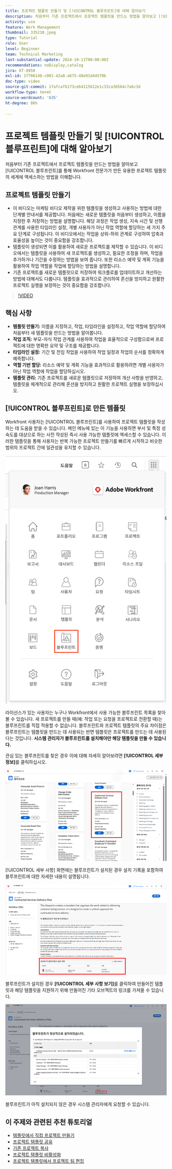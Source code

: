 ```yaml
---
title: 프로젝트 템플릿 만들기 및 [!UICONTROL 블루프린트]에 대해 알아보기
description: 처음부터 기존 프로젝트에서 프로젝트 템플릿을 만드는 방법을 알아보고 [!UICONTROL 블루프린트]를 통해 Workfront 전문가가 만든 유용한 프로젝트 템플릿의 세계에 액세스하는 방법을 이해합니다.
activity: use
feature: Work Management
thumbnail: 335210.jpeg
type: Tutorial
role: User
level: Beginner
team: Technical Marketing
last-substantial-update: 2024-10-11T00:00:00Z
recommendations: noDisplay,catalog
jira: KT-8950
exl-id: 1f706148-c001-42a8-a675-48e91d445f0b
doc-type: video
source-git-commit: 1fafcafb173ceb4115612e1c33ca36564c7a6c3d
workflow-type: tm+mt
source-wordcount: '635'
ht-degree: 86%

---
```


# 프로젝트 템플릿 만들기 및 [!UICONTROL 블루프린트]에 대해 알아보기


처음부터 기존 프로젝트에서 프로젝트 템플릿을 만드는 방법을 알아보고 [!UICONTROL 블루프린트]를 통해 Workfront 전문가가 만든 유용한 프로젝트 템플릿의 세계에 액세스하는 방법을 이해합니다.

## 프로젝트 템플릿 만들기

* 이 비디오는 마케팅 비디오 제작을 위한 템플릿을 생성하고 사용하는 방법에 대한 단계별 안내서를 제공합니다. 처음에는 새로운 템플릿을 처음부터 생성하고, 이름을 지정한 후 저장하는 방법을 설명합니다. 해당 과정은 작업 생성, 지속 시간 및 선행 관계를 사용한 타임라인 설정, 개별 사용자가 아닌 작업 역할에 할당하는 세 가지 주요 단계로 구성됩니다. 이 비디오에서는 작업을 상위-하위 관계로 구성하여 압축과 효율성을 높이는 것이 중요함을 강조합니다. 
* 템플릿이 생성되면 이를 활용하여 새로운 프로젝트를 제작할 수 있습니다. 이 비디오에서는 템플릿을 사용하여 새 프로젝트를 생성하고, 필요한 조정을 하며, 작업을 추가하거나 기간을 수정하는 방법을 보여 줍니다. 또한 리소스 예약 및 계획 기능을 활용하여 작업 역할을 작업에 할당하는 방법을 설명합니다. &#x200B;
* 기존 프로젝트를 새로운 템플릿으로 저장하여 워크플로를 업데이트하고 개선하는 방법에 대해서도 다룹니다.&#x200B; 템플릿을 효과적으로 관리하여 혼선을 방지하고 원활한 프로젝트 실행을 보장하는 것이 중요함을 강조합니다. &#x200B;

>[!VIDEO](https://video.tv.adobe.com/v/3415447/?quality=12&learn=on&captions=kor)

## 핵심 사항

* **템플릿 만들기:** 이름을 지정하고, 작업, 타임라인을 설정하고, 작업 역할에 할당하여 처음부터 새 템플릿을 만드는 방법을 알아봅니다. &#x200B;
* **작업 조직:** 부모-자식 작업 관계를 사용하여 작업을 효율적으로 구성함으로써 프로젝트에 대한 명확한 요약 및 구조를 제공합니다. &#x200B;
* **타임라인 설정:** 기간 및 전임 작업을 사용하여 작업 일정과 작업의 순서를 정확하게 예측합니다. &#x200B;
* **역할 기반 할당:** 리소스 예약 및 계획 기능을 효과적으로 활용하려면 개별 사용자가 아닌 작업 역할에 작업을 할당하십시오. &#x200B;
* **템플릿 관리:** 기존 프로젝트를 새로운 템플릿으로 저장하여 개선 사항을 반영하고, 템플릿을 체계적으로 관리해 혼선을 방지하고 원활한 프로젝트 실행을 보장하십시오. &#x200B;


## [!UICONTROL 블루프린트]로 만든 템플릿

Workfront 사용자는 [!UICONTROL 블루프린트]를 사용하여 프로젝트 템플릿을 작성하는 데 도움을 받을 수 있습니다. 메인 메뉴에 있는 이 기능을 사용하면 부서 및 특정 성숙도를 대상으로 하는 사전 작성된 즉시 사용 가능한 템플릿에 액세스할 수 있습니다. 이러한 템플릿을 통해 사용자는 반복 가능한 프로젝트 만들기를 빠르게 시작하고 비슷한 범위의 프로젝트 간에 일관성을 유지할 수 있습니다.

![메인 메뉴의 블루프린트](assets/pt-blueprints-01.png)

라이선스가 있는 사용자는 누구나 Workfront에서 사용 가능한 블루프린트 목록을 찾아볼 수 있습니다. 새 프로젝트를 만들 때(예: 작업 또는 요청을 프로젝트로 전환할 때)는 블루프린트를 직접 적용할 수 없습니다. 블루프린트와 프로젝트 템플릿의 주요 차이점은 블루프린트는 템플릿을 만드는 데 사용되는 반면 템플릿은 프로젝트를 만드는 데 사용된다는 것입니다. **시스템 관리자가 블루프린트를 설치해야만 해당 템플릿을 만들 수 있습니다.**

관심 있는 블루프린트를 찾은 경우 이에 대해 자세히 알아보려면 **[!UICONTROL 세부 정보]**&#x200B;를 클릭하십시오.

![블루프린트 목록](assets/pt-blueprints-02.png)

[!UICONTROL 세부 사항] 화면에는 블루프린트가 설치된 경우 설치 기록을 포함하여 블루프린트에 대한 자세한 내용이 설명됩니다.

![블루프린트 사용에 대한 세부 사항](assets/pt-blueprints-03.png)

블루프린트가 설치된 경우 **[!UICONTROL 세부 사항 보기]**&#x200B;를 클릭하여 만들어진 템플릿과 해당 템플릿을 지원하기 위해 만들어진 기타 오브젝트의 링크를 가져올 수 있습니다.

![블루프린트 설치에 대한 세부 사항](assets/pt-blueprints-04.png)

블루프린트가 아직 설치되지 않은 경우 시스템 관리자에게 요청할 수 있습니다.

## 이 주제와 관련된 추천 튜토리얼

* [템플릿에서 직접 프로젝트 만들기](/help/manage-work/create-and-manage-project-templates/create-a-project-directly-from-a-template.md)
* [프로젝트 템플릿 공유](/help/manage-work/create-and-manage-project-templates/share-a-project-template.md)
* [기존 프로젝트 복사](/help/manage-work/manage-projects/copy-an-existing-project.md)
* [프로젝트 템플릿 비활성화](/help/manage-work/create-and-manage-project-templates/deactivate-a-project-template.md)
* [프로젝트 템플릿에서 프로젝트 팀 편집](/help/manage-work/create-and-manage-project-templates/edit-the-project-team-in-a-project-template.md)
